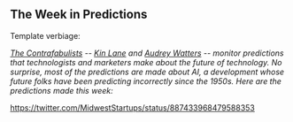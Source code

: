 ## The Week in Predictions

Template verbiage: 

*[The Contrafabulists](http://contrafabulists.com) -- [Kin Lane](http://kinlane.com) and [Audrey Watters](http://audreywatters.com) -- monitor predictions that technologists and marketers make about the future of technology. No surprise, most of the predictions are made about AI, a development whose future folks have been predicting incorrectly since the 1950s. Here are the predictions made this week:*

https://twitter.com/MidwestStartups/status/887433968479588353
